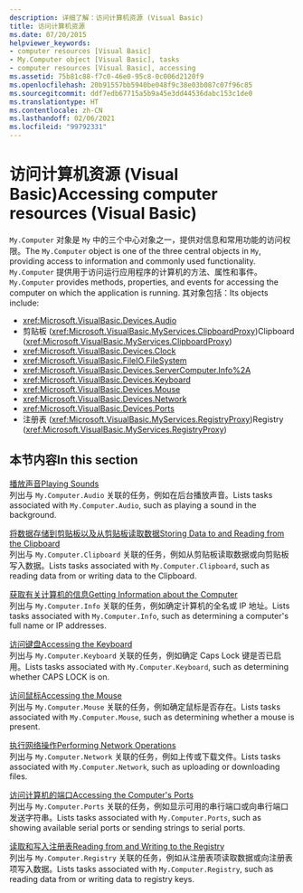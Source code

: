 ```yaml
---
description: 详细了解：访问计算机资源 (Visual Basic)
title: 访问计算机资源
ms.date: 07/20/2015
helpviewer_keywords:
- computer resources [Visual Basic]
- My.Computer object [Visual Basic], tasks
- computer resources [Visual Basic], accessing
ms.assetid: 75b81c88-f7c0-46e0-95c8-0c006d2120f9
ms.openlocfilehash: 20b91557bb5940be048f9c38e03b087c07f96c85
ms.sourcegitcommit: ddf7edb67715a5b9a45e3dd44536dabc153c1de0
ms.translationtype: HT
ms.contentlocale: zh-CN
ms.lasthandoff: 02/06/2021
ms.locfileid: "99792331"
---
```

# <a name="accessing-computer-resources-visual-basic"></a><span data-ttu-id="91019-103">访问计算机资源 (Visual Basic)</span><span class="sxs-lookup"><span data-stu-id="91019-103">Accessing computer resources (Visual Basic)</span></span>

<span data-ttu-id="91019-104">`My.Computer` 对象是 `My` 中的三个中心对象之一，提供对信息和常用功能的访问权限。</span><span class="sxs-lookup"><span data-stu-id="91019-104">The `My.Computer` object is one of the three central objects in `My`, providing access to information and commonly used functionality.</span></span> <span data-ttu-id="91019-105">`My.Computer` 提供用于访问运行应用程序的计算机的方法、属性和事件。</span><span class="sxs-lookup"><span data-stu-id="91019-105">`My.Computer` provides methods, properties, and events for accessing the computer on which the application is running.</span></span> <span data-ttu-id="91019-106">其对象包括：</span><span class="sxs-lookup"><span data-stu-id="91019-106">Its objects include:</span></span>

- <xref:Microsoft.VisualBasic.Devices.Audio>
- <span data-ttu-id="91019-107">剪贴板 (<xref:Microsoft.VisualBasic.MyServices.ClipboardProxy>)</span><span class="sxs-lookup"><span data-stu-id="91019-107">Clipboard (<xref:Microsoft.VisualBasic.MyServices.ClipboardProxy>)</span></span>
- <xref:Microsoft.VisualBasic.Devices.Clock>
- <xref:Microsoft.VisualBasic.FileIO.FileSystem>
- <xref:Microsoft.VisualBasic.Devices.ServerComputer.Info%2A>
- <xref:Microsoft.VisualBasic.Devices.Keyboard>
- <xref:Microsoft.VisualBasic.Devices.Mouse>
- <xref:Microsoft.VisualBasic.Devices.Network>
- <xref:Microsoft.VisualBasic.Devices.Ports>
- <span data-ttu-id="91019-108">注册表 (<xref:Microsoft.VisualBasic.MyServices.RegistryProxy>)</span><span class="sxs-lookup"><span data-stu-id="91019-108">Registry (<xref:Microsoft.VisualBasic.MyServices.RegistryProxy>)</span></span>

## <a name="in-this-section"></a><span data-ttu-id="91019-109">本节内容</span><span class="sxs-lookup"><span data-stu-id="91019-109">In this section</span></span>

[<span data-ttu-id="91019-110">播放声音</span><span class="sxs-lookup"><span data-stu-id="91019-110">Playing Sounds</span></span>](playing-sounds.md)  
<span data-ttu-id="91019-111">列出与 `My.Computer.Audio` 关联的任务，例如在后台播放声音。</span><span class="sxs-lookup"><span data-stu-id="91019-111">Lists tasks associated with `My.Computer.Audio`, such as playing a sound in the background.</span></span>

[<span data-ttu-id="91019-112">将数据存储到剪贴板以及从剪贴板读取数据</span><span class="sxs-lookup"><span data-stu-id="91019-112">Storing Data to and Reading from the Clipboard</span></span>](storing-data-to-and-reading-from-the-clipboard.md)  
<span data-ttu-id="91019-113">列出与 `My.Computer.Clipboard` 关联的任务，例如从剪贴板读取数据或向剪贴板写入数据。</span><span class="sxs-lookup"><span data-stu-id="91019-113">Lists tasks associated with `My.Computer.Clipboard`, such as reading data from or writing data to the Clipboard.</span></span>

[<span data-ttu-id="91019-114">获取有关计算机的信息</span><span class="sxs-lookup"><span data-stu-id="91019-114">Getting Information about the Computer</span></span>](getting-information-about-the-computer.md)  
<span data-ttu-id="91019-115">列出与 `My.Computer.Info` 关联的任务，例如确定计算机的全名或 IP 地址。</span><span class="sxs-lookup"><span data-stu-id="91019-115">Lists tasks associated with `My.Computer.Info`, such as determining a computer's full name or IP addresses.</span></span>

[<span data-ttu-id="91019-116">访问键盘</span><span class="sxs-lookup"><span data-stu-id="91019-116">Accessing the Keyboard</span></span>](accessing-the-keyboard.md)  
<span data-ttu-id="91019-117">列出与 `My.Computer.Keyboard` 关联的任务，例如确定 Caps Lock 键是否已启用。</span><span class="sxs-lookup"><span data-stu-id="91019-117">Lists tasks associated with `My.Computer.Keyboard`, such as determining whether CAPS LOCK is on.</span></span>

[<span data-ttu-id="91019-118">访问鼠标</span><span class="sxs-lookup"><span data-stu-id="91019-118">Accessing the Mouse</span></span>](accessing-the-mouse.md)  
<span data-ttu-id="91019-119">列出与 `My.Computer.Mouse` 关联的任务，例如确定鼠标是否存在。</span><span class="sxs-lookup"><span data-stu-id="91019-119">Lists tasks associated with `My.Computer.Mouse`, such as determining whether a mouse is present.</span></span>

[<span data-ttu-id="91019-120">执行网络操作</span><span class="sxs-lookup"><span data-stu-id="91019-120">Performing Network Operations</span></span>](performing-network-operations.md)  
<span data-ttu-id="91019-121">列出与 `My.Computer.Network` 关联的任务，例如上传或下载文件。</span><span class="sxs-lookup"><span data-stu-id="91019-121">Lists tasks associated with `My.Computer.Network`, such as uploading or downloading files.</span></span>

[<span data-ttu-id="91019-122">访问计算机的端口</span><span class="sxs-lookup"><span data-stu-id="91019-122">Accessing the Computer's Ports</span></span>](accessing-the-computer-s-ports.md)  
<span data-ttu-id="91019-123">列出与 `My.Computer.Ports` 关联的任务，例如显示可用的串行端口或向串行端口发送字符串。</span><span class="sxs-lookup"><span data-stu-id="91019-123">Lists tasks associated with `My.Computer.Ports`, such as showing available serial ports or sending strings to serial ports.</span></span>

[<span data-ttu-id="91019-124">读取和写入注册表</span><span class="sxs-lookup"><span data-stu-id="91019-124">Reading from and Writing to the Registry</span></span>](reading-from-and-writing-to-the-registry.md)  
<span data-ttu-id="91019-125">列出与 `My.Computer.Registry` 关联的任务，例如从注册表项读取数据或向注册表项写入数据。</span><span class="sxs-lookup"><span data-stu-id="91019-125">Lists tasks associated with `My.Computer.Registry`, such as reading data from or writing data to registry keys.</span></span>
